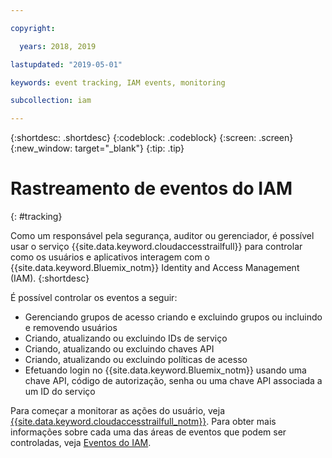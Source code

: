 ```yaml
---

copyright:

  years: 2018, 2019

lastupdated: "2019-05-01"

keywords: event tracking, IAM events, monitoring

subcollection: iam

---
```


{:shortdesc: .shortdesc}
{:codeblock: .codeblock}
{:screen: .screen}
{:new_window: target="_blank"}
{:tip: .tip}

# Rastreamento de eventos do IAM
{: #tracking}

Como um responsável pela segurança, auditor ou gerenciador, é possível usar o serviço {{site.data.keyword.cloudaccesstrailfull}} para controlar como os usuários e aplicativos interagem com o {{site.data.keyword.Bluemix_notm}} Identity and Access Management (IAM).
{:shortdesc}

É possível controlar os eventos a seguir:

* Gerenciando grupos de acesso criando e excluindo grupos ou incluindo e removendo usuários
* Criando, atualizando ou excluindo IDs de serviço
* Criando, atualizando ou excluindo chaves API
* Criando, atualizando ou excluindo políticas de acesso
* Efetuando login no {{site.data.keyword.Bluemix_notm}} usando uma chave API, código de autorização, senha ou uma chave API associada a um ID do serviço

Para começar a monitorar as ações do usuário, veja [{{site.data.keyword.cloudaccesstrailfull_notm}}](/docs/services/cloud-activity-tracker?topic=cloud-activity-tracker-getting-started). Para obter mais informações sobre cada uma das áreas de eventos que podem ser controladas, veja [Eventos do IAM](/docs/services/cloud-activity-tracker?topic=cloud-activity-tracker-at_events_iam).
